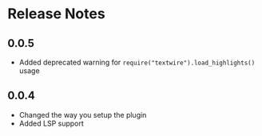 # Release Notes

## 0.0.5
- Added deprecated warning for `require("textwire").load_highlights()` usage

## 0.0.4
- Changed the way you setup the plugin
- Added LSP support
